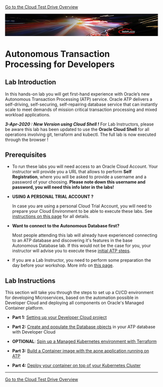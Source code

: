 [Go to the Cloud Test Drive Overview](../readme.md)

![](../common/images/customer.logo2.png)

# Autonomous Transaction Processing for Developers #



## Lab Introduction ##

In this hands-on lab you will get first-hand experience with Oracle’s new Autonomous Transaction Processing (ATP) service. Oracle ATP delivers a self-driving, self-securing, self-repairing database service that can instantly scale to meet demands of mission critical transaction processing and mixed workload applications. 

***3-Apr-2020 : New Version using Cloud Shell !***  For Lab Instructors, please be aware this lab has been updated to use the **Oracle Cloud Shell** for all operations involving git, terraform and kubectl.  The full lab is now executed through the browser !



## Prerequisites ##

- To run these labs you will need access to an Oracle Cloud Account.  Your instructor will provide you a URL that allows to perform **Self Registration**, where you will be asked to provide a username and a password of your choosing.  **Please note down this username and password, you will need this info later in the labs!**
       

- **USING A PERSONAL TRIAL ACCOUNT ?** 

  In case you are using a personal Cloud Trial Account, you will need to prepare your Cloud Environment to be able to execute these labs.  See [instructions on this page](../AppDev/ATP-OKE/README.md) for all details.

  
  
- **Want to connect to the Autonomous Database first?**

  Most people attending this lab will already have experienced connecting to an ATP database and discovering it's features in the base Autonomous Database lab.  If this would not be the case for you, your instructor will advise you to execute these [initial ATP steps](initial_atp_steps.md).

  
  
- If you are a Lab Instructor, you need to perform some preparation the day before your workshop.  More info on [this page](instructors.md).

  

## Lab Instructions ##


This section will take you through the steps to set up a CI/CD environment for developing Microservices, based on the automation possible in Developer Cloud and deploying all components on Oracle's Managed Container platform.

- **Part 1:** [Setting up your Developer Cloud project](../AppDev/ATP-OKE/LabGuide250Devcs-proj.md)
- **Part 2:** [Create and populate the Database objects](../AppDev/ATP-OKE/LabGuide400DataLoadingIntoATP.md) in your ATP database with Developer Cloud

- **OPTIONAL**:   [Spin up a Managed Kubernetes environment with Terraform](../AppDev/ATP-OKE/LabGuide660OKE_Create.md) 

- **Part 3:** [Build a Container image with the aone application running on ATP](../AppDev/ATP-OKE/LabGuide650BuildDocker.md)
- **Part 4:** [Deploy your container on top of your Kubernetes Cluster](../AppDev/ATP-OKE/LabGuide670DeployDocker.md)

---

[Go to the Cloud Test Drive Overview](../readme.md)


